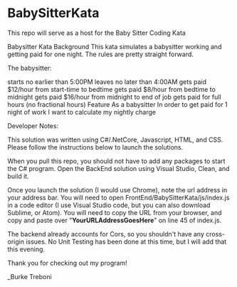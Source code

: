 # BabySitterKata
This repo will serve as a host for the Baby Sitter Coding Kata

Babysitter Kata
Background
This kata simulates a babysitter working and getting paid for one night. The rules are pretty straight forward.

The babysitter:

starts no earlier than 5:00PM
leaves no later than 4:00AM
gets paid $12/hour from start-time to bedtime
gets paid $8/hour from bedtime to midnight
gets paid $16/hour from midnight to end of job
gets paid for full hours (no fractional hours)
Feature
As a babysitter
In order to get paid for 1 night of work
I want to calculate my nightly charge

Developer Notes:

This solution was written using C#/.NetCore, Javascript, HTML, and CSS. Please follow the instructions below to launch the solutions.

When you pull this repo, you should not have to add any packages to start the C# program. Open the BackEnd solution using Visual Studio, Clean, and build it.

Once you launch the solution (I would use Chrome), note the url address in your address bar. You will need to open FrontEnd/BabySitterKata/js/index.js in a code editor (I use Visual Studio code, but you can also download Sublime, or Atom). You will need to copy the URL from your browser, and copy and paste over "**YourURLAddressGoesHere**" on line 45 of index.js.

The backend already accounts for Cors, so you shouldn't have any cross-origin issues. No Unit Testing has been done at this time, but I will add that this evening.

Thank you for checking out my program!

_Burke Treboni
